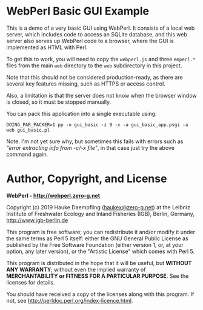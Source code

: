 
WebPerl Basic GUI Example
=========================

This is a demo of a very basic GUI using WebPerl. It consists of a
local web server, which includes code to access an SQLite database,
and this web server also serves up WebPerl code to a browser, where
the GUI is implemented as HTML with Perl.

To get this to work, you will need to copy the `webperl.js` and three
`emperl.*` files from the main `web` directory to the `web`
subdirectory in this project.

Note that this should not be considered production-ready, as there
are several key features missing, such as HTTPS or access control.

Also, a limitation is that the server does not know when the browser
window is closed, so it must be stopped manually.

You can pack this application into a single executable using:

	DOING_PAR_PACKER=1 pp -o gui_basic -z 9 -x -a gui_basic_app.psgi -a web gui_basic.pl

Note: I'm not yet sure why, but sometimes this fails with errors such
as *"error extracting info from -c/-x file"*, in that case just try
the above command again.


Author, Copyright, and License
==============================

**WebPerl - <http://webperl.zero-g.net>**

Copyright (c) 2019 Hauke Daempfling (haukex@zero-g.net)
at the Leibniz Institute of Freshwater Ecology and Inland Fisheries (IGB),
Berlin, Germany, <http://www.igb-berlin.de>

This program is free software; you can redistribute it and/or modify
it under the same terms as Perl 5 itself: either the GNU General Public
License as published by the Free Software Foundation (either version 1,
or, at your option, any later version), or the "Artistic License" which
comes with Perl 5.

This program is distributed in the hope that it will be useful, but
**WITHOUT ANY WARRANTY**; without even the implied warranty of
**MERCHANTABILITY or FITNESS FOR A PARTICULAR PURPOSE**.
See the licenses for details.

You should have received a copy of the licenses along with this program.
If not, see <http://perldoc.perl.org/index-licence.html>.
